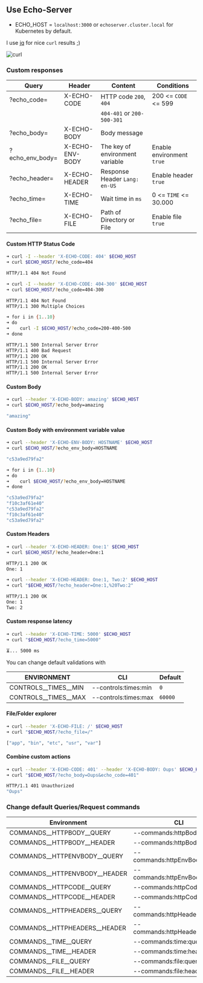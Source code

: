 <!---
exclude: true
nav_exclude: true
--->

## Use Echo-Server

- ECHO_HOST = `localhost:3000` or `echoserver.cluster.local` for Kubernetes by default.

I use [jq](https://stedolan.github.io/jq) for nice `curl` results ;)

![curl](https://ealenn.github.io/Echo-Server/assets/images/curl.png)

### Custom responses

| Query               | Header                | Content                          | Conditions                |
|---------------------|-----------------------|----------------------------------| ------------------------- |
| ?echo_code=         | X-ECHO-CODE           | HTTP code `200`, `404`           | 200 <= `CODE` <= 599      |
|                     |                       | `404-401` or `200-500-301`       |                           |
| ?echo_body=         | X-ECHO-BODY           | Body message                     |                           |
| ?echo_env_body=     | X-ECHO-ENV-BODY       | The key of environment variable  | Enable environment `true` |
| ?echo_header=       | X-ECHO-HEADER         | Response Header `Lang: en-US`    | Enable header `true`      |
| ?echo_time=         | X-ECHO-TIME           | Wait time in `ms`                | 0 <= `TIME` <= 30.000     |
| ?echo_file=         | X-ECHO-FILE           | Path of Directory or File        | Enable file `true`        |

#### Custom HTTP Status Code

```bash
➜ curl -I --header 'X-ECHO-CODE: 404' $ECHO_HOST
➜ curl $ECHO_HOST/?echo_code=404

HTTP/1.1 404 Not Found
```

```bash
➜ curl -I --header 'X-ECHO-CODE: 404-300' $ECHO_HOST
➜ curl $ECHO_HOST/?echo_code=404-300

HTTP/1.1 404 Not Found
HTTP/1.1 300 Multiple Choices
```

```bash
➜ for i in {1..10}
➜ do
➜    curl -I $ECHO_HOST/?echo_code=200-400-500
➜ done

HTTP/1.1 500 Internal Server Error
HTTP/1.1 400 Bad Request
HTTP/1.1 200 OK
HTTP/1.1 500 Internal Server Error
HTTP/1.1 200 OK
HTTP/1.1 500 Internal Server Error
```

#### Custom Body

```bash
➜ curl --header 'X-ECHO-BODY: amazing' $ECHO_HOST
➜ curl $ECHO_HOST/?echo_body=amazing

"amazing"
```

#### Custom Body with environment variable value

```bash
➜ curl --header 'X-ECHO-ENV-BODY: HOSTNAME' $ECHO_HOST
➜ curl $ECHO_HOST/?echo_env_body=HOSTNAME

"c53a9ed79fa2"
```

```bash
➜ for i in {1..10}
➜ do
➜    curl $ECHO_HOST/?echo_env_body=HOSTNAME
➜ done

"c53a9ed79fa2"
"f10c3af61e40"
"c53a9ed79fa2"
"f10c3af61e40"
"c53a9ed79fa2"
```

#### Custom Headers

```bash
➜ curl --header 'X-ECHO-HEADER: One:1' $ECHO_HOST
➜ curl $ECHO_HOST/?echo_header=One:1

HTTP/1.1 200 OK
One: 1
```

```bash
➜ curl --header 'X-ECHO-HEADER: One:1, Two:2' $ECHO_HOST
➜ curl "$ECHO_HOST/?echo_header=One:1,%20Two:2"

HTTP/1.1 200 OK
One: 1
Two: 2
```

#### Custom response latency

```bash
➜ curl --header 'X-ECHO-TIME: 5000' $ECHO_HOST
➜ curl "$ECHO_HOST/?echo_time=5000"

⏳... 5000 ms
```

You can change default validations with

| ENVIRONMENT                | CLI                       | Default  |
|----------------------------|---------------------------| ---------|
| CONTROLS__TIMES__MIN       | --controls:times:min      | `0`      |
| CONTROLS__TIMES__MAX       | --controls:times:max      | `60000`  |

#### File/Folder explorer

```bash
➜ curl --header 'X-ECHO-FILE: /' $ECHO_HOST
➜ curl "$ECHO_HOST/?echo_file=/"

["app", "bin", "etc", "usr", "var"]
```

#### Combine custom actions

```bash
➜ curl --header 'X-ECHO-CODE: 401' --header 'X-ECHO-BODY: Oups' $ECHO_HOST
➜ curl "$ECHO_HOST/?echo_body=Oups&echo_code=401"

HTTP/1.1 401 Unauthorized
"Oups"
```

### Change default Queries/Request commands

| Environment                        | CLI                                | Default            |
|------------------------------------|------------------------------------|--------------------|
| COMMANDS__HTTPBODY__QUERY          | --commands:httpBody:query          | `echo_body`        |
| COMMANDS__HTTPBODY__HEADER         | --commands:httpBody:header         | `x-echo-body`      |
| COMMANDS__HTTPENVBODY__QUERY       | --commands:httpEnvBody:query       | `echo_env_body`    |
| COMMANDS__HTTPENVBODY__HEADER      | --commands:httpEnvBody:header      | `x-echo-env-body`  |
| COMMANDS__HTTPCODE__QUERY          | --commands:httpCode:query          | `echo_code`        |
| COMMANDS__HTTPCODE__HEADER         | --commands:httpCode:header         | `x-echo-code`      |
| COMMANDS__HTTPHEADERS__QUERY       | --commands:httpHeaders:query       | `echo_header`      |
| COMMANDS__HTTPHEADERS__HEADER      | --commands:httpHeaders:header      | `x-echo-header`    |
| COMMANDS__TIME__QUERY              | --commands:time:query              | `echo_time`        |
| COMMANDS__TIME__HEADER             | --commands:time:header             | `x-echo-time`      |
| COMMANDS__FILE__QUERY              | --commands:file:query              | `echo_file`        |
| COMMANDS__FILE__HEADER             | --commands:file:header             | `x-echo-file`      |
